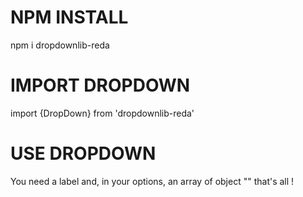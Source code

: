 # NPM INSTALL

npm i dropdownlib-reda

# IMPORT DROPDOWN

import {DropDown} from 'dropdownlib-reda'

# USE DROPDOWN

 You need a label and, in your options, an array of object "<DropDown options={[{}]} label=''/>" that's all !
